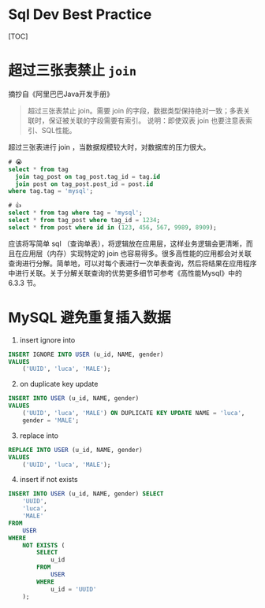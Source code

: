 # Sql Dev Best Practice

[TOC]

# 超过三张表禁止 `join`

摘抄自《阿里巴巴Java开发手册》

> 超过三张表禁止 join。需要 join 的字段，数据类型保持绝对一致；多表关联时，保证被关联的字段需要有索引。
> 说明：即使双表 join 也要注意表索引、SQL性能。

超过三张表进行 join ，当数据规模较大时，对数据库的压力很大。

```sql
# 😭
select * from tag
  join tag_post on tag_post.tag_id = tag.id
  join post on tag_post.post_id = post.id
where tag.tag = 'mysql';

# 👍
select * from tag where tag = 'mysql';
select * from tag_post where tag_id = 1234;
select * from post where id in (123, 456, 567, 9989, 8909);
```

应该将写简单 sql （查询单表），将逻辑放在应用层，这样业务逻辑会更清晰，而且在应用层（内存）实现特定的 join 也容易得多。很多高性能的应用都会对关联查询进行分解。简单地，可以对每个表进行一次单表查询，然后将结果在应用程序中进行关联。关于分解关联查询的优势更多细节可参考《高性能Mysql》中的 6.3.3 节。

# MySQL 避免重复插入数据

1. insert ignore into

```sql
INSERT IGNORE INTO USER (u_id, NAME, gender)
VALUES
	('UUID', 'luca', 'MALE');
```

2. on duplicate key update

```sql
INSERT INTO USER (u_id, NAME, gender)
VALUES
	('UUID', 'luca', 'MALE') ON DUPLICATE KEY UPDATE NAME = 'luca',
	gender = 'MALE';
```

3. replace into

```sql
REPLACE INTO USER (u_id, NAME, gender)
VALUES
	('UUID', 'luca', 'MALE');
```

4. insert if not exists

```sql
INSERT INTO USER (u_id, NAME, gender) SELECT
	'UUID',
	'luca',
	'MALE'
FROM
	USER
WHERE
	NOT EXISTS (
		SELECT
			u_id
		FROM
			USER
		WHERE
			u_id = 'UUID'
	);
```
